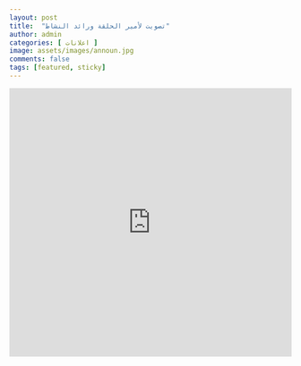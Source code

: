```yaml
---
layout: post
title:  "تصويت لأمير الحلقة ورائد النشاط"
author: admin
categories: [ اعلانات ]
image: assets/images/announ.jpg
comments: false
tags: [featured, sticky]
---
```

<iframe width="640px" height= "480px" src= "https://forms.office.com/Pages/ResponsePage.aspx?id=DQSIkWdsW0yxEjajBLZtrQAAAAAAAAAAAAO__Qng2QpUN1c5S1A3NlBWSlpTU0NCR0syNEFWWDZZVC4u&lang=ar&embed=true" frameborder= "0" marginwidth= "0" marginheight= "0" style= "border: none; max-width:100%; max-height:100vh" allowfullscreen webkitallowfullscreen mozallowfullscreen msallowfullscreen> </iframe>
